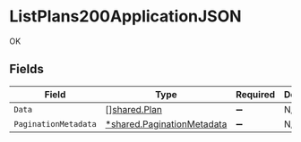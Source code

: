 # ListPlans200ApplicationJSON

OK


## Fields

| Field                                                                   | Type                                                                    | Required                                                                | Description                                                             |
| ----------------------------------------------------------------------- | ----------------------------------------------------------------------- | ----------------------------------------------------------------------- | ----------------------------------------------------------------------- |
| `Data`                                                                  | [][shared.Plan](../../models/shared/plan.md)                            | :heavy_minus_sign:                                                      | N/A                                                                     |
| `PaginationMetadata`                                                    | [*shared.PaginationMetadata](../../models/shared/paginationmetadata.md) | :heavy_minus_sign:                                                      | N/A                                                                     |